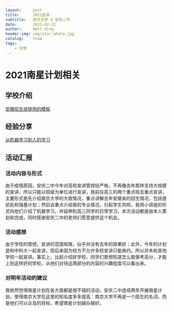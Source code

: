 ```yaml
---
layout:     post
title:      2021宣讲
subtitle:   南京大学 & 安庆二中
date:       2021-02-22
author:     Welt Xing
header-img: img/star_whale.jpg
catalog:    true
tags:
    - 日常
---
```


# 2021南星计划相关

## 学校介绍

[安徽招生组提供的模板](/file/Official.pdf)

## 经验分享

[从机器学习到人的学习](/file/2021.pdf)

## 活动汇报

### 活动内容与形式

由于疫情原因，安庆二中今年对高校宣讲管控较严格，不再像去年那样支持大规模的宣讲，所以只能以班级为单位进行宣讲，我前往高三的两个重点班去重点宣讲，主要形式是先介绍南京大学的大致情况，重点讲解去年安徽省的招生情况，包括提前批和强基计划；然后会重点介绍我的专业情况，引起学生共鸣，我用小讲座的形式向他们介绍了机器学习，并延伸到高三同学的日常学习。本次活动都是由本人策划和完成，同时感谢安庆二中的老师们愿意提供这个机会。

### 活动感想

由于学校的管控，宣讲的范围有限，似乎并没有去年的效果好；此外，今年的计划是和中科大一起宣讲，但后来因为校方不允许多校宣讲只能爽约。所以并未和其他学校一起宣讲。事实上，比起介绍好学校，同学们更想知道怎么能够考高分，才能上到这样好的学校，从他们对待这两部分的内容的兴趣程度可以看出来。

### 对明年活动的建议

我依然觉得南星计划在各方面都是很不错的活动，安庆二中连续两年开展南星计划，使得南京大学在这里的知名度多多提高：南京大学不再是一个陌生的名词，而是他们可以企及的目标，希望南星计划越办越好。